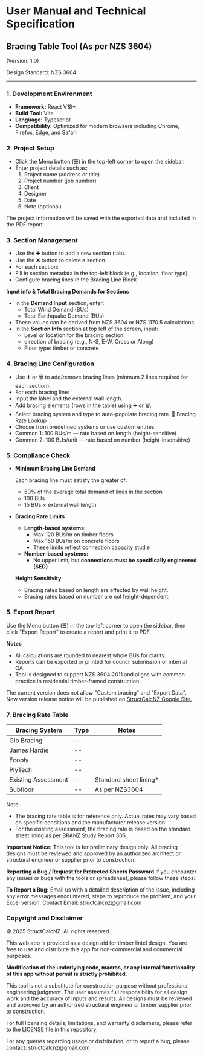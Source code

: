 
# User Manual and Technical Specification
## Bracing Table Tool (As per NZS 3604)
(Version: 1.0)

Design Standard: NZS 3604

---

### 1. Development Environment

*   **Framework:** React V18+
*   **Build Tool:** Vite
*   **Language:** Typescript
*   **Compatibility:** Optimized for modern browsers including Chrome, Firefox, Edge, and Safari

### 2. Project Setup

- Click the Menu button (☰) in the top-left corner to open the sidebar.
- Enter project details such as:
  1.  Rroject name (address or title)
  2.  Project number (job number)
  3.  Client
  4.  Designer
  5.  Date
  6.  Note (optional)

The project information will be saved with the exported data and included in the PDF report.

### 3. Section Management
- Use the ➕ button to add a new section (tab).
- Use the ❌ button to delete a section.
- For each section:
- Fill in section metadata in the top-left block (e.g., location, floor type).
- Configure bracing lines in the Bracing Line Block

**Input info & Total Bracing Demands for Sections**

- In the **Demand Input** section, enter:
  - Total Wind Demand (BUs)
  - Total Earthquake Demand (BUs)
- These values can be derived from NZS 3604 or NZS 1170.5 calculations.
- In the **Section Info** section at top left of the screen, input:
  - Level or location for the bracing section
  - direction of bracing (e.g., N-S, E-W, Cross or Along)
  - Floor type: timber or concrete

### 4. Bracing Line Configuration
- Use ➕ or 🗑️ to add/remove bracing lines (minmum 2 lines required for each section).
- For each bracing line:
- Input the label and the external wall length.
- Add bracing elements (rows in the table) using ➕ or 🗑️.
- Select bracing system and type to auto-populate bracing rate.
🔄 Bracing Rate Lookup
- Choose from predefined systems or use custom entries:
- Common 1: 100 BUs/m — rate based on length (height-sensitive)
- Common 2: 100 BUs/unit — rate based on number (height-insensitive)

### 5. Compliance Check

* **Minimum Bracing Line Demand** 

  Each bracing line must satisfy the greater of:
  - 50% of the average total demand of lines in the section
  - 100 BUs
  - 15 BUs × external wall length

* **Bracing Rate Limits**
  - **Length-based systems:**
    - Max 120 BUs/m on timber floors
    - Max 150 BUs/m on concrete floors
    - These limits reflect connection capacity studie
  - **Number-based systems:**
    - No upper limit, but **connections must be specifically engineered (SED)**

  **Height Sensitivity**
    - Bracing rates based on length are affected by wall height.
    - Bracing rates based on number are not height-dependent.

### 5. Export Report

Use the Menu button (☰) in the top-left corner to open the sidebar, then click "Export Report" to create a report and print it to PDF.

**Notes**
- All calculations are rounded to nearest whole BUs for clarity.
- Reports can be exported or printed for council submission or internal QA.
- Tool is designed to support NZS 3604:2011 and aligns with common practice in residential timber-framed construction.

The current version does not allow "Custom bracing" and "Export Data". New version release notice will be published on [StructCalcNZ Google Site.](https://sites.google.com/view/nzsc-team/tools-articles?)

### 7. Bracing Rate Table
| Bracing System |  Type  | Notes |
|----------------|--------|-------|
| Gib Bracing |  -- | |
| James Hardie |  -- | |
| Ecoply |  -- | |
| PlyTech |  -- | |
| Existing Assessment |  -- |Standard sheet lining* |
| Subfloor |  -- | As per NZS3604|

Note: 
* The bracing rate table is for reference only. Actual rates may vary based on specific conditions and the manufacturer release version.
* For the existing assessment, the bracing rate is based on the standard sheet lining as per BRANZ Study Report 305.

**Important Notice:**
This tool is for preliminary design only. All bracing designs must be reviewed and approved by an authorized architect or structural engineer or supplier prior to construction.

**Reporting a Bug / Request for Protected Sheets Password**
If you encounter any issues or bugs with the tools or spreadsheet, please follow these steps:

**To Report a Bug:**
Email us with a detailed description of the issue, including any error messages encountered, steps to reproduce the problem, and your Excel version.
Contact Email: structcalcnz@gmail.com

### Copyright and Disclaimer

© 2025 StructCalcNZ. All rights reserved.

This web app is provided as a design aid for timber lintel design. You are free to use and distribute this app for non-commercial and commercial purposes.

**Modification of the underlying code, macros, or any internal functionality of this app without permit is strictly prohibited.**

This tool is not a substitute for construction purpose without professional engineering judgment. The user assumes full responsibility for all design work and the accuracy of inputs and results. All designs must be reviewed and approved by an authorized structural engineer or timber supplier prior to construction.

For full licensing details, limitations, and warranty disclaimers, please refer to the [LICENSE](/LICENSE.txt) file in this repository.

For any queries regarding usage or distribution, or to report a bug, please contact: structcalcnz@gmail.com
